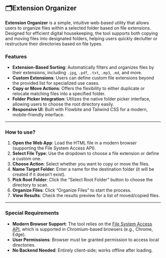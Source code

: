 ## 🗂️Extension Organizer

**Extension Organizer** is a simple, intuitive web-based utility that allows users to organize files within a selected folder based on file extensions. Designed for efficient digital housekeeping, the tool supports both copying and moving files into designated folders, helping users quickly declutter or restructure their directories based on file types.

### Features

- **Extension-Based Sorting**: Automatically filters and organizes files by their extensions, including `.jpg`, `.pdf`, `.txt`, `.mp3`, `.md`, and more.
- **Custom Extensions**: Users can define custom file extensions beyond the provided list for specialized use cases.
- **Copy or Move Actions**: Offers the flexibility to either duplicate or relocate matching files into a specified folder.
- **Folder Picker Integration**: Utilizes the native folder picker interface, allowing users to choose the root directory easily.
- **Responsive UI**: Built with Flowbite and Tailwind CSS for a modern, mobile-friendly interface.

---

### How to use?

1. **Open the Web App**: Load the HTML file in a modern browser (supporting the File System Access API).
2. **Select File Type**: Use the dropdown to choose a file extension or define a custom one.
3. **Choose Action**: Select whether you want to copy or move the files.
4. **Name Target Folder**: Enter a name for the destination folder (it will be created if it doesn’t exist).
5. **Pick Root Folder**: Click the “Select Root Folder” button to choose the directory to scan.
6. **Organize Files**: Click “Organize Files” to start the process.
7. **View Results**: Check the results preview for a list of moved/copied files.

---

### Special Requirements

- **Modern Browser Support**: The tool relies on the [File System Access API](https://developer.mozilla.org/en-US/docs/Web/API/File_System_Access_API), which is supported in Chromium-based browsers (e.g., Chrome, Edge).
- **User Permissions**: Browser must be granted permission to access local directories.
- **No Backend Needed**: Entirely client-side; works offline after loading.
